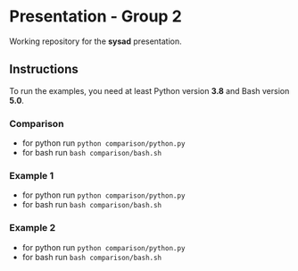 # Presentation - Group 2

Working repository for the **sysad** presentation.

## Instructions

To run the examples, you need at least Python version **3.8** and Bash
version **5.0**.

### Comparison

- for python run `python comparison/python.py`
- for bash run `bash comparison/bash.sh`

### Example 1

- for python run `python comparison/python.py`
- for bash run `bash comparison/bash.sh`

### Example 2

- for python run `python comparison/python.py`
- for bash run `bash comparison/bash.sh`
